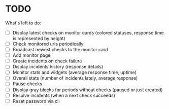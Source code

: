 # TODO

What's left to do:

- [ ] Display latest checks on monitor cards (colored statuses, response time is
      represented by height)
- [ ] Check monitored urls periodically
- [ ] Broadcast newest checks to the monitor card
- [ ] Add monitor page
- [ ] Create incidents on check failure
- [ ] Display incidents history (response details)
- [ ] Monitor stats and widgets (average response time, uptime)
- [ ] Overall stats (number of incidents lately, average response)
- [ ] Pause checks
- [ ] Display gray blocks for periods without checks (paused or just created)
- [ ] Resolve incidents (when a next check succeeds)
- [ ] Reset password via cli
